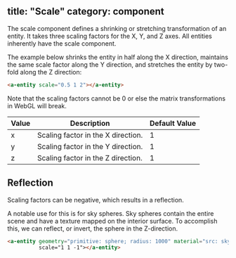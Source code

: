 title: "Scale"
category: component
---

The scale component defines a shrinking or stretching transformation of an
entity. It takes three scaling factors for the X, Y, and Z axes. All entities
inherently have the scale component.

The example below shrinks the entity in half along the X direction, maintains
the same scale factor along the Y direction, and stretches the entity by
two-fold along the Z direction:

```html
<a-entity scale="0.5 1 2"></a-entity>
```

Note that the scaling factors cannot be 0 or else the matrix transformations in
WebGL will break.

| Value | Description                                                  | Default Value |
|-------|--------------------------------------------------------------|----------------
| x     | Scaling factor in the X direction.                           | 1             |
| y     | Scaling factor in the Y direction.                           | 1             |
| z     | Scaling factor in the Z direction.                           | 1             |

## Reflection

Scaling factors can be negative, which results in a reflection.

A notable use for this is for sky spheres. Sky spheres contain the entire scene
and have a texture mapped on the interior surface. To accomplish this, we can
reflect, or invert, the sphere in the Z-direction.

```html
<a-entity geometry="primitive: sphere; radius: 1000" material="src: sky.png">
          scale="1 1 -1"></a-entity>
```
